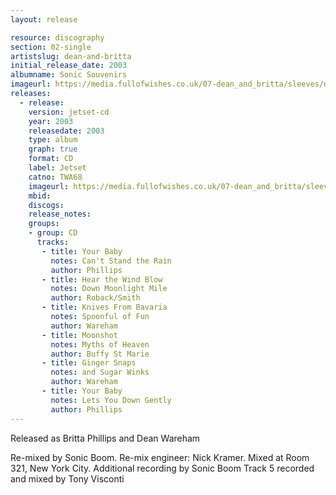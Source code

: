 ```yaml
---
layout: release

resource: discography
section: 02-single
artistslug: dean-and-britta
initial_release_date: 2003
albumname: Sonic Souvenirs
imageurl: https://media.fullofwishes.co.uk/07-dean_and_britta/sleeves/dab_sonic_souvenirs.jpg
releases:
  - release:
    version: jetset-cd
    year: 2003
    releasedate: 2003
    type: album
    graph: true
    format: CD
    label: Jetset
    catno: TWA68
    imageurl: https://media.fullofwishes.co.uk/07-dean_and_britta/sleeves/dab_sonic_souvenirs.jpg
    mbid:
    discogs:
    release_notes:
    groups:
    - group: CD
      tracks:
       - title: Your Baby
         notes: Can't Stand the Rain
         author: Phillips
       - title: Hear the Wind Blow
         notes: Down Moonlight Mile
         author: Roback/Smith
       - title: Knives From Bavaria
         notes: Spoonful of Fun
         author: Wareham
       - title: Moonshot
         notes: Myths of Heaven
         author: Buffy St Marie
       - title: Ginger Snaps
         notes: and Sugar Winks
         author: Wareham
       - title: Your Baby
         notes: Lets You Down Gently
         author: Phillips
---
```

Released as Britta Phillips and Dean Wareham

Re-mixed by Sonic Boom.
Re-mix engineer: Nick Kramer.
Mixed at Room 321, New York City.
Additional recording by Sonic Boom
Track 5 recorded and mixed by Tony Visconti
